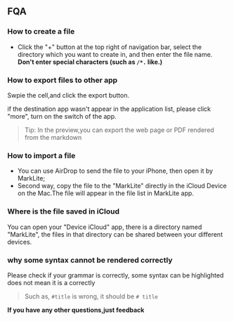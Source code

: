 ## FQA

### How to create a file
* Click the "+" button at the top right of navigation bar, select the directory which you want to create in, and then enter the file name. 
**Don't enter special characters (such as `/*.` like.)**

### How to export files to other app
Swpie the cell,and click the export button.

if the destination app wasn't appear in the application list, please click "more", turn on the switch of the app.

> Tip: In the preview,you can export the web page or PDF rendered from the markdown

### How to import a file

* You can use AirDrop to send the file to your iPhone, then open it by MarkLite;
* Second way, copy the file to the "MarkLite" directly in the iCloud Device on the Mac.The file will appear in the file list in MarkLite app.

### Where is the file saved in iCloud

You can open your "Device iCloud" app, there is a directory named "MarkLite", the files in that directory can be shared between your different devices. 

### why some syntax cannot be rendered correctly

Please check if your grammar is correctly, some syntax can be highlighted does not mean it is a correctly
> Such as, `#title` is wrong, it should be `# title`

**If you have any other questions,just feedback**